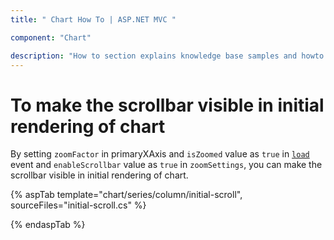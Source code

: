 ```yaml
---
title: " Chart How To | ASP.NET MVC "

component: "Chart"

description: "How to section explains knowledge base samples and howto access different types properties and events of the chart."
---
```


<!-- markdownlint-disable MD036 -->

# To make the scrollbar visible in initial rendering of chart

By setting `zoomFactor` in primaryXAxis and `isZoomed` value as `true` in [`load`](../../api/chart/chartModel/#load) event and `enableScrollbar` value as `true` in `zoomSettings`, you can make the scrollbar visible in initial rendering of chart.

{% aspTab template="chart/series/column/initial-scroll", sourceFiles="initial-scroll.cs" %}

{% endaspTab %}